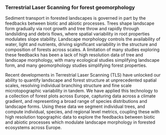 ### Terrestrial Laser Scanning for forest geomorphology

Sediment transport in forested landscapes is governed in part by the feedbacks between biotic and abiotic processes. Trees shape landscape form gradually via root growth and tree throw and rapidly through landsliding and debris flows, where spatial variability in root properties modulates slope stability. Landscape morphology controls the availability of water, light and nutrients, driving significant variability in the structure and composition of forests across scales. A limitation of many studies exploring these feedbacks has been a lack of high resolution data of tree and landscape morphology, with many ecological studies simplifying landscape form, and many geomorphology studies simplifying forest properties.

Recent developments in Terrestrial Laser Scanning (TLS) have unlocked our ability to quantify landscape and forest structure at unprecedented spatial scales, resolving individual branching structure and fine scale microtopographic variability in tandem. We have applied this technology to a collection of forest plots across Europe, capturing data across a climate gradient, and representing a broad range of species distributions and landscape forms. Using these data we segment individual trees, and compute individual, species, and regional level metrics, coupling these with high resolution topographic data to explore the feedbacks between biotic and abiotic processes which modulate landscape morphology in forested ecosystems across Europe.
